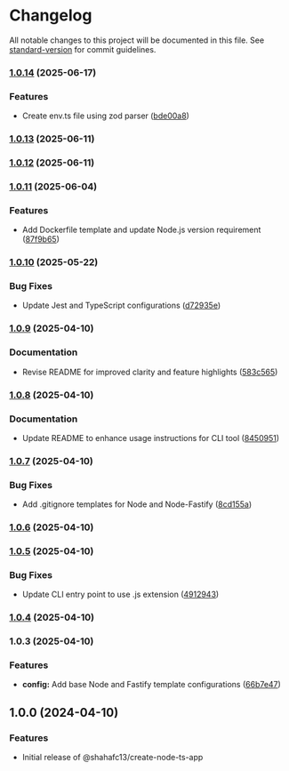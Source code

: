 # Changelog

All notable changes to this project will be documented in this file. See [standard-version](https://github.com/conventional-changelog/standard-version) for commit guidelines.

### [1.0.14](https://github.com/shahafc13/create-node-ts-app/compare/v1.0.13...v1.0.14) (2025-06-17)


### Features

* Create env.ts file using zod parser ([bde00a8](https://github.com/shahafc13/create-node-ts-app/commit/bde00a8f4ba9bacd77242f0a7eaa96ab4f940ddf))

### [1.0.13](https://github.com/shahafc13/create-node-ts-app/compare/v1.0.12...v1.0.13) (2025-06-11)

### [1.0.12](https://github.com/shahafc13/create-node-ts-app/compare/v1.0.11...v1.0.12) (2025-06-11)

### [1.0.11](https://github.com/shahafc13/create-node-ts-app/compare/v1.0.10...v1.0.11) (2025-06-04)


### Features

* Add Dockerfile template and update Node.js version requirement ([87f9b65](https://github.com/shahafc13/create-node-ts-app/commit/87f9b65c8e29b69609bc88701bc2cff91650a417))

### [1.0.10](https://github.com/shahafc13/create-node-ts-app/compare/v1.0.9...v1.0.10) (2025-05-22)


### Bug Fixes

* Update Jest and TypeScript configurations ([d72935e](https://github.com/shahafc13/create-node-ts-app/commit/d72935e2a5e188cb1a136c5901271108d5aaa6d3))

### [1.0.9](https://github.com/shahafc13/create-node-ts-app/compare/v1.0.8...v1.0.9) (2025-04-10)


### Documentation

* Revise README for improved clarity and feature highlights ([583c565](https://github.com/shahafc13/create-node-ts-app/commit/583c565d3a674161a11c66e50949ac6579128d3a))

### [1.0.8](https://github.com/shahafc13/create-node-ts-app/compare/v1.0.7...v1.0.8) (2025-04-10)


### Documentation

* Update README to enhance usage instructions for CLI tool ([8450951](https://github.com/shahafc13/create-node-ts-app/commit/84509516623289333dbfb6b364291135b13634c1))

### [1.0.7](https://github.com/shahafc13/create-node-ts-app/compare/v1.0.6...v1.0.7) (2025-04-10)


### Bug Fixes

* Add .gitignore templates for Node and Node-Fastify ([8cd155a](https://github.com/shahafc13/create-node-ts-app/commit/8cd155ad24e28a30532efa7f4262a521ba863cf9))

### [1.0.6](https://github.com/shahafc13/create-node-ts-app/compare/v1.0.5...v1.0.6) (2025-04-10)

### [1.0.5](https://github.com/shahafc13/create-node-ts-app/compare/v1.0.4...v1.0.5) (2025-04-10)


### Bug Fixes

* Update CLI entry point to use .js extension ([4912943](https://github.com/shahafc13/create-node-ts-app/commit/4912943a0aea13ab9a39533bbbfa1f0014a8c7d2))

### [1.0.4](https://github.com/shahafc13/create-node-ts-app/compare/v1.0.3...v1.0.4) (2025-04-10)

### 1.0.3 (2025-04-10)


### Features

* **config:** Add base Node and Fastify template configurations ([66b7e47](https://github.com/shahafc13/create-node-ts-app/commit/66b7e47cc511bd0a869e6708589c42c11ff321e1))

## 1.0.0 (2024-04-10)

### Features

- Initial release of @shahafc13/create-node-ts-app
